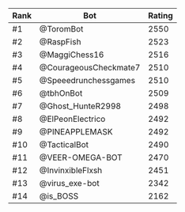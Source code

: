 Rank|Bot|Rating
---|---|---
#1|@ToromBot|2550
#2|@RaspFish|2523
#3|@MaggiChess16|2516
#4|@CourageousCheckmate7|2510
#5|@Speeedrunchessgames|2510
#6|@tbhOnBot|2509
#7|@Ghost_HunteR2998|2498
#8|@ElPeonElectrico|2492
#9|@PINEAPPLEMASK|2492
#10|@TacticalBot|2490
#11|@VEER-OMEGA-BOT|2470
#12|@InvinxibleFlxsh|2451
#13|@virus_exe-bot|2342
#14|@is_BOSS|2162
